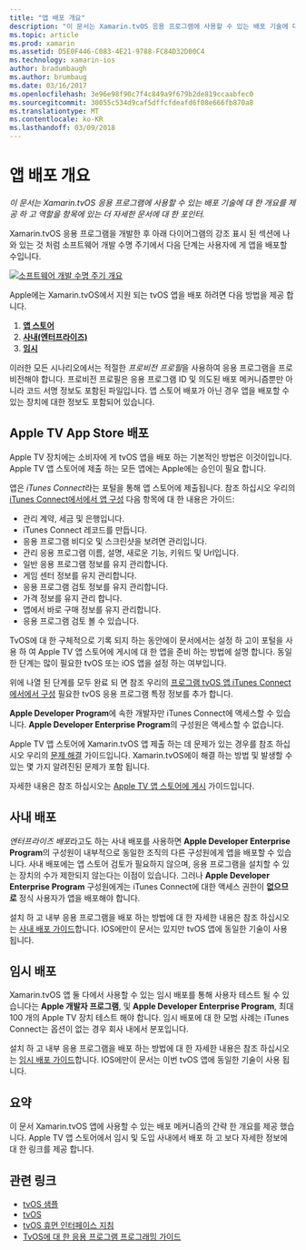```yaml
---
title: "앱 배포 개요"
description: "이 문서는 Xamarin.tvOS 응용 프로그램에 사용할 수 있는 배포 기술에 대 한 개요를 제공 하 고 역할을 항목에 있는 더 자세한 문서에 대 한 포인터."
ms.topic: article
ms.prod: xamarin
ms.assetid: D5E0F446-C083-4E21-9788-FC84D32D00C4
ms.technology: xamarin-ios
author: bradumbaugh
ms.author: brumbaug
ms.date: 03/16/2017
ms.openlocfilehash: 3e96e98f90c7f4c849a9f679b2de819ccaabfec0
ms.sourcegitcommit: 30055c534d9caf5dffcfdeafd6f08e666fb870a8
ms.translationtype: MT
ms.contentlocale: ko-KR
ms.lasthandoff: 03/09/2018
---
```

# <a name="app-distribution-overview"></a>앱 배포 개요

_이 문서는 Xamarin.tvOS 응용 프로그램에 사용할 수 있는 배포 기술에 대 한 개요를 제공 하 고 역할을 항목에 있는 더 자세한 문서에 대 한 포인터._


Xamarin.tvOS 응용 프로그램을 개발한 후 아래 다이어그램의 강조 표시 된 섹션에 나와 있는 것 처럼 소프트웨어 개발 수명 주기에서 다음 단계는 사용자에 게 앱을 배포할 수입니다.


[![소프트웨어 개발 수명 주기 개요](images/publishingdiagram.png)](images/publishingdiagram.png#lightbox)


Apple에는 Xamarin.tvOS에서 지원 되는 tvOS 앱을 배포 하려면 다음 방법을 제공 합니다.

1. [**앱 스토어**](#Apple-TV-App-Store-Distribution)
2. [**사내(엔터프라이즈)**](#In-House-Distribution) 
2. [**임시**](#Ad_Hoc_Distribution) 

이러한 모든 시나리오에서는 적절한 *프로비전 프로필*을 사용하여 응용 프로그램을 프로비전해야 합니다. 프로비전 프로필은 응용 프로그램 ID 및 의도된 배포 메커니즘뿐만 아니라 코드 서명 정보도 포함된 파일입니다. 앱 스토어 배포가 아닌 경우 앱을 배포할 수 있는 장치에 대한 정보도 포함되어 있습니다.

<a name="Apple-TV-App-Store-Distribution" />

## <a name="apple-tv-app-store-distribution"></a>Apple TV App Store 배포

Apple TV 장치에는 소비자에 게 tvOS 앱을 배포 하는 기본적인 방법은 이것이입니다. Apple TV 앱 스토어에 제출 하는 모든 앱에는 Apple에는 승인이 필요 합니다.

앱은 *iTunes Connect*라는 포털을 통해 앱 스토어에 제출됩니다. 참조 하십시오 우리의 [iTunes Connect에서에서 앱 구성](~/ios/deploy-test/app-distribution/app-store-distribution/itunesconnect.md) 다음 항목에 대 한 내용은 가이드:

- 관리 계약, 세금 및 은행입니다.
- iTunes Connect 레코드를 만듭니다.
- 응용 프로그램 비디오 및 스크린샷을 보려면 관리입니다.
- 관리 응용 프로그램 이름, 설명, 새로운 기능, 키워드 및 Url입니다.
- 일반 응용 프로그램 정보를 유지 관리합니다.
- 게임 센터 정보를 유지 관리합니다.
- 응용 프로그램 검토 정보를 유지 관리합니다.
- 가격 정보를 유지 관리 합니다.
- 앱에서 바로 구매 정보를 유지 관리합니다.
- 응용 프로그램 검토 볼 수 있습니다.

TvOS에 대 한 구체적으로 기록 되지 하는 동안에이 문서에서는 설정 하 고이 포털을 사용 하 여 Apple TV 앱 스토어에 게시에 대 한 앱을 준비 하는 방법에 설명 합니다. 동일한 단계는 많이 필요한 tvOS 또는 iOS 앱을 설정 하는 여부입니다.

위에 나열 된 단계를 모두 완료 되 면 참조 우리의 [프로그램 tvOS 앱 iTunes Connect에서에서 구성](~/ios/tvos/deploy-test/app-distribution/itunes-connect.md) 필요한 tvOS 응용 프로그램 특정 정보를 추가 합니다.

**Apple Developer Program**에 속한 개발자만 iTunes Connect에 액세스할 수 있습니다. **Apple Developer Enterprise Program**의 구성원은 액세스할 수 없습니다.

Apple TV 앱 스토어에 Xamarin.tvOS 앱 제출 하는 데 문제가 있는 경우를 참조 하십시오 우리의 [문제 해결](~/ios/tvos/troubleshooting.md) 가이드입니다. Xamarin.tvOS에이 해결 하는 방법 및 발생할 수 있는 몇 가지 알려진된 문제가 포함 됩니다.

자세한 내용은 참조 하십시오는 [Apple TV 앱 스토어에 게시](~/ios/tvos/deploy-test/app-distribution/app-store-publishing.md) 가이드입니다.

<a name="In-House-Distribution" />

## <a name="in-house-distribution"></a>사내 배포

*엔터프라이즈 배포*라고도 하는 사내 배포를 사용하면 **Apple Developer Enterprise Program**의 구성원이 내부적으로 동일한 조직의 다른 구성원에게 앱을 배포할 수 있습니다. 사내 배포에는 앱 스토어 검토가 필요하지 않으며, 응용 프로그램을 설치할 수 있는 장치의 수가 제한되지 않는다는 이점이 있습니다. 그러나 **Apple Developer Enterprise Program** 구성원에게는 iTunes Connect에 대한 액세스 권한이 **없으므로** 정식 사용자가 앱을 배포해야 합니다.

설치 하 고 내부 응용 프로그램을 배포 하는 방법에 대 한 자세한 내용은 참조 하십시오는 [사내 배포 가이드](~/ios/deploy-test/app-distribution/in-house-distribution.md)합니다. IOS에만이 문서는 있지만 tvOS 앱에 동일한 기술이 사용 됩니다.

<a name="Ad_Hoc_Distribution"/>

## <a name="ad-hoc-distribution"></a>임시 배포

Xamarin.tvOS 앱 둘 다에서 사용할 수 있는 임시 배포를 통해 사용자 테스트 될 수 있습니다는 **Apple 개발자 프로그램**, 및 **Apple Developer Enterprise Program**, 최대 100 개의 Apple TV 장치 테스트 해야 합니다. 임시 배포에 대 한 모범 사례는 iTunes Connect는 옵션이 없는 경우 회사 내에서 분포입니다.

설치 하 고 내부 응용 프로그램을 배포 하는 방법에 대 한 자세한 내용은 참조 하십시오는 [임시 배포 가이드](~/ios/deploy-test/app-distribution/ad-hoc-distribution.md)합니다. IOS에만이 문서는 이번 tvOS 앱에 동일한 기술이 사용 됩니다.

<a name="Summary" />

## <a name="summary"></a>요약

이 문서 Xamarin.tvOS 앱에 사용할 수 있는 배포 메커니즘의 간략 한 개요를 제공 했습니다. Apple TV 앱 스토어에서 임시 및 도입 사내에서 배포 하 고 보다 자세한 정보에 대 한 링크를 제공 합니다.



## <a name="related-links"></a>관련 링크

- [tvOS 샘플](https://developer.xamarin.com/samples/tvos/all/)
- [tvOS](https://developer.apple.com/tvos/)
- [tvOS 휴먼 인터페이스 지침](https://developer.apple.com/tvos/human-interface-guidelines/)
- [TvOS에 대 한 응용 프로그램 프로그래밍 가이드](https://developer.apple.com/library/prerelease/tvos/documentation/General/Conceptual/AppleTV_PG/)
